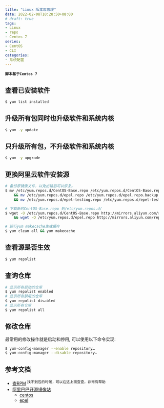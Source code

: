 ```yaml
---
title: "Linux 版本库管理"
date: 2022-02-08T10:28:50+08:00
# draft: true
tags:
- Linux
- repo
- Centos 7
series:
- CentOS
- CLI
categories:
- 系统配置
---
```


**`脚本基于Centos 7`**

## 查看已安装软件

```bash
$ yum list installed
```

## 升级所有包同时也升级软件和系统内核

```bash
$ yum -y update
```

## 只升级所有包，不升级软件和系统内核

```bash
$ yum -y upgrade
```

## 更换阿里云软件安装源

```bash
# 备份原镜像文件，以免出错后可以恢复。
$ mv /etc/yum.repos.d/CentOS-Base.repo /etc/yum.repos.d/CentOS-Base.repo.backup \
    && mv /etc/yum.repos.d/epel.repo /etc/yum.repos.d/epel.repo.backup \
    && mv /etc/yum.repos.d/epel-testing.repo /etc/yum.repos.d/epel-testing.repo.backup

# 下载新的CentOS-Base.repo 到/etc/yum.repos.d/
$ wget -O /etc/yum.repos.d/CentOS-Base.repo http://mirrors.aliyun.com/repo/Centos-7.repo \
    && wget -O /etc/yum.repos.d/epel.repo http://mirrors.aliyun.com/repo/epel-7.repo

# 运行yum makecache生成缓存
$ yum clean all && yum makecache
```

## 查看源是否生效

```bash
$ yum repolist
```

## 查询仓库

```bash
# 显示所有启动的仓库
$ yum repolist enabled
# 显示所有禁用的仓库
$ yum repolist disabled
# 显示所有仓库
$ yum repolist all
```

## 修改仓库

最常用的修改操作就是启动和停用, 可以使用以下命令实现:

```bash
$ yum-config-manager --enable repository…
$ yum-config-manager --disable repository…
```

##  参考文档

- [查RPM](https://crpm.cn/) <sup>找不到包的时候，可以在这上面查查，非常有帮助</sup>
- [阿里巴巴开源镜像站](https://developer.aliyun.com/mirror/)
    - [centos](https://developer.aliyun.com/mirror/centos)
    - [epel](https://developer.aliyun.com/mirror/epel)